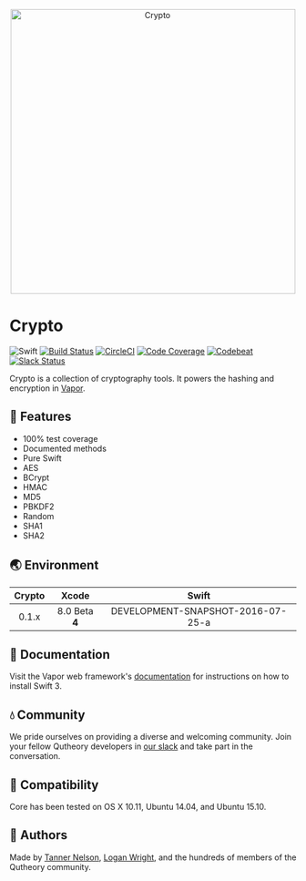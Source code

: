 <p align="center">
    <img 
        src="http://project.unimarconi.it/talete/images/logo_crypto.png" 
        align="center" 
        alt="Crypto"
        width="500px"
    >
</p>

# Crypto

![Swift](http://img.shields.io/badge/swift-v3.0--dev.07.25-brightgreen.svg)
[![Build Status](https://travis-ci.org/vapor/core.svg?branch=master)](https://travis-ci.org/vapor/core)
[![CircleCI](https://circleci.com/gh/vapor/core.svg?style=shield)](https://circleci.com/gh/vapor/core)
[![Code Coverage](https://codecov.io/gh/vapor/core/branch/master/graph/badge.svg)](https://codecov.io/gh/vapor/core)
[![Codebeat](https://codebeat.co/badges/a793ad97-47e3-40d9-82cf-2aafc516ef4e)](https://codebeat.co/projects/github-com-vapor-core)
[![Slack Status](http://vapor.team/badge.svg)](http://vapor.team)

Crypto is a collection of cryptography tools. It powers the hashing and encryption in [Vapor](https://github.com/vapor/vapor).

## 🚀 Features 

- 100% test coverage
- Documented methods
- Pure Swift
- AES
- BCrypt
- HMAC
- MD5
- PBKDF2
- Random
- SHA1
- SHA2

## 🌏 Environment

|Crypto|Xcode|Swift|
|:-:|:-:|:-:|
|0.1.x|8.0 Beta **4**|DEVELOPMENT-SNAPSHOT-2016-07-25-a|

## 📖 Documentation

Visit the Vapor web framework's [documentation](http://docs.vapor.codes) for instructions on how to install Swift 3. 

## 💧 Community

We pride ourselves on providing a diverse and welcoming community. Join your fellow Qutheory developers in [our slack](http://vapor.team) and take part in the conversation.

## 🔧 Compatibility

Core has been tested on OS X 10.11, Ubuntu 14.04, and Ubuntu 15.10.

## 👥 Authors

Made by [Tanner Nelson](https://twitter.com/tanner0101), [Logan Wright](https://twitter.com/logmaestro), and the hundreds of members of the Qutheory community.
